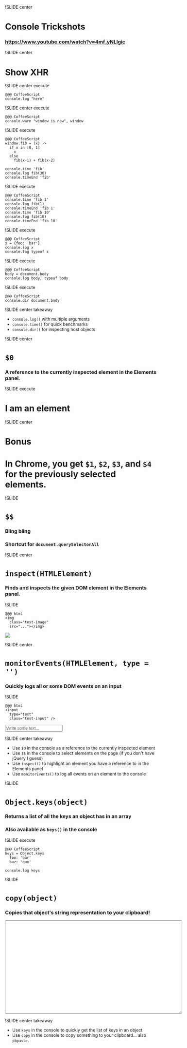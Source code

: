 !SLIDE center

# Console Trickshots

### https://www.youtube.com/watch?v=4mf_yNLlgic

!SLIDE center

# Show XHR

!SLIDE center execute

    @@@ CoffeeScript
    console.log "here"

!SLIDE center execute

    @@@ CoffeeScript
    console.warn "window is now", window

!SLIDE  execute

    @@@ CoffeeScript
    window.fib = (x) ->
      if x in [0, 1]
        x
      else
        fib(x-1) + fib(x-2)

    console.time 'fib'
    console.log fib(30)
    console.timeEnd 'fib'

!SLIDE  execute

    @@@ CoffeeScript
    console.time 'fib 1'
    console.log fib(1)
    console.timeEnd 'fib 1'
    console.time 'fib 10'
    console.log fib(10)
    console.timeEnd 'fib 10'

!SLIDE execute

    @@@ CoffeeScript
    x = {foo: 'bar'}
    console.log x
    console.log typeof x

!SLIDE execute

    @@@ CoffeeScript
    body = document.body
    console.log body, typeof body

!SLIDE execute

    @@@ CoffeeScript
    console.dir document.body

!SLIDE center takeaway

 - `console.log()` with multiple arguments
 - `console.time()` for quick benchmarks
 - `console.dir()` for inspecting host objects

!SLIDE center

# `$0`

### A reference to the currently inspected element in the Elements panel.

!SLIDE execute

# I am an element

!SLIDE center

# Bonus

# In Chrome, you get `$1`, `$2`, `$3`, and `$4` for the previously selected elements.

!SLIDE

# `$$`
### Bling bling
### Shortcut for `document.querySelectorAll`


!SLIDE center

# `inspect(HTMLElement)`
### Finds and inspects the given DOM element in the Elements panel.

!SLIDE

    @@@ html
    <img
      class="test-image"
      src="..."></img>

<img class="test-image" src="http://i.imgur.com/7ZnFs.gif"></img>

!SLIDE center

# `monitorEvents(HTMLElement, type = '')`
### Quickly logs all or some DOM events on an input

!SLIDE

    @@@ html
    <input
      type="text"
      class="test-input" />

<input type="text" class="test-input" placeholder="Write some text..." style="font-size: 100%;"></input>

!SLIDE center takeaway

 - Use `$0` in the console as a reference to the currently inspected element
 - Use `$$` in the console to select elements on the page (if you don't have jQuery I guess)
 - Use `inspect()` to highlight an element you have a reference to in the Elements panel
 - Use `monitorEvents()` to log all events on an element to the console

!SLIDE

# `Object.keys(object)`
### Returns a list of all the keys an object has in an array
### Also available as `keys()` in the console

!SLIDE execute

    @@@ CoffeeScript
    keys = Object.keys
      foo: 'bar'
      baz: 'qux'

    console.log keys

!SLIDE

# `copy(object)`
### Copies that object's string representation to your clipboard!

<textarea rows="20" cols="70"></textarea>

!SLIDE center takeaway

 - Use `keys` in the console to quickly get the list of keys in an object
 - Use `copy` in the console to copy something to your clipboard... also `pbpaste`.
